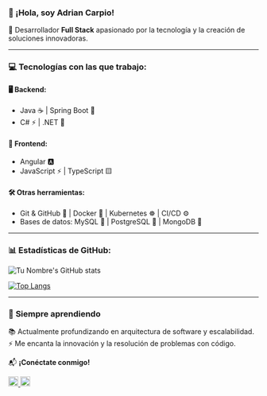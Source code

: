 ### 👋 ¡Hola, soy Adrian Carpio!

🚀 Desarrollador **Full Stack** apasionado por la tecnología y la creación de soluciones innovadoras.

---

### 💻 **Tecnologías con las que trabajo:**

#### 🖥️ Backend:
- Java ☕ | Spring Boot 🌿  
- C# ⚡ | .NET 🔵  

#### 🎨 Frontend:
- Angular 🅰️  
- JavaScript ⚡ | TypeScript 🟨  

#### 🛠️ Otras herramientas:
- Git & GitHub 🐙 | Docker 🐳 | Kubernetes ☸️ | CI/CD ⚙️  
- Bases de datos: MySQL 🐬 | PostgreSQL 🐘 | MongoDB 🍃  

---

### 📊 **Estadísticas de GitHub:**

![Tu Nombre's GitHub stats](https://github-readme-stats.vercel.app/api?username=carpiom-dev&show_icons=true&theme=radical)

[![Top Langs](https://github-readme-stats.vercel.app/api/top-langs/?username=carpiom-dev&layout=compact&theme=radical)](https://github.com/anuraghazra/github-readme-stats)

---

### 🌱 **Siempre aprendiendo**
📚 Actualmente profundizando en arquitectura de software y escalabilidad.  
⚡ Me encanta la innovación y la resolución de problemas con código.  

📬 **¡Conéctate conmigo!**

<a href="https://www.linkedin.com/in/adrian-carpio-9b1642173/" target="_blank">
    <img src="https://cdn.jsdelivr.net/gh/devicons/devicon/icons/linkedin/linkedin-original.svg" alt="LinkedIn" width="20" height="20">
</a>

<a href="https://github.com/carpiom-dev" target="_blank">
    <img src="https://cdn.jsdelivr.net/gh/devicons/devicon/icons/github/github-original.svg" alt="GitHub" width="20" height="20">
</a>
